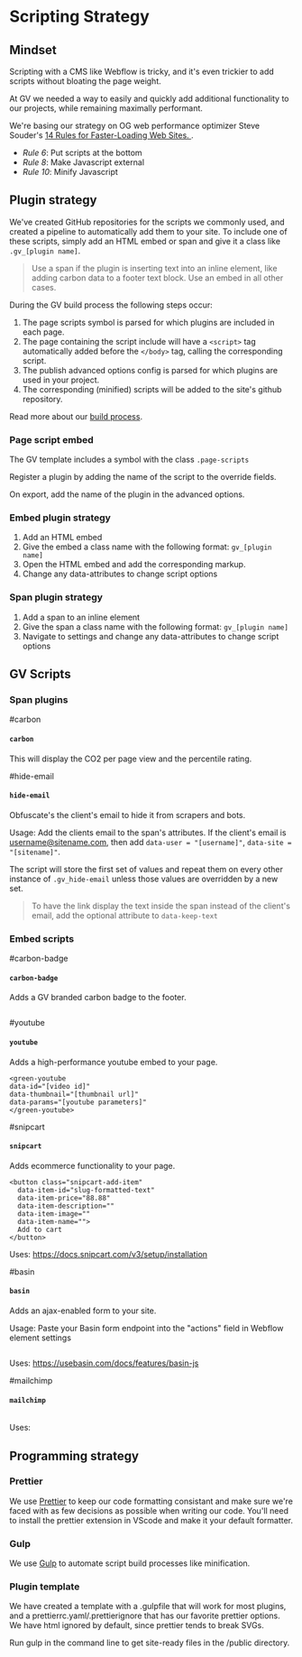 # Scripting Strategy

## Mindset

Scripting with a CMS like Webflow is tricky, and it's even trickier to add scripts without bloating the page weight.

At GV we needed a way to easily and quickly add additional functionality to our projects, while remaining maximally performant.

We're basing our strategy on OG web performance optimizer Steve Souder's [14 Rules for Faster-Loading Web Sites. ](https://stevesouders.com/examples/rules.php).

-   _Rule 6_: Put scripts at the bottom
-   _Rule 8_: Make Javascript external
-   _Rule 10_: Minify Javascript

## Plugin strategy

We've created GitHub repositories for the scripts we commonly used, and created a pipeline to automatically add them to your site. To include one of these scripts, simply add an HTML embed or span and give it a class like `.gv_[plugin name]`.

> Use a span if the plugin is inserting text into an inline element, like adding carbon data to a footer text block. Use an embed in all other cases.

During the GV build process the following steps occur:

1. The page scripts symbol is parsed for which plugins are included in each page.
2. The page containing the script include will have a `<script>` tag automatically added before the `</body>` tag, calling the corresponding script.
3. The publish advanced options config is parsed for which plugins are used in your project.
4. The corresponding (minified) scripts will be added to the site's github repository.

Read more about our [build process](./Deployment).

### Page script embed

The GV template includes a symbol with the class `.page-scripts`

Register a plugin by adding the name of the script to the override fields.

On export, add the name of the plugin in the advanced options.

### Embed plugin strategy

1. Add an HTML embed
2. Give the embed a class name with the following format: `gv_[plugin name]`
3. Open the HTML embed and add the corresponding markup.
4. Change any data-attributes to change script options

### Span plugin strategy

1. Add a span to an inline element
2. Give the span a class name with the following format: `gv_[plugin name]`
3. Navigate to settings and change any data-attributes to change script options

## GV Scripts

### Span plugins

#carbon

#### `carbon`

This will display the CO2 per page view and the percentile rating.

#hide-email

#### `hide-email`

Obfuscate's the client's email to hide it from scrapers and bots.

Usage:
Add the clients email to the span's attributes. If the client's email is username@sitename.com, then add `data-user = "[username]"`, `data-site = "[sitename]"`.

The script will store the first set of values and repeat them on every other instance of `.gv_hide-email` unless those values are overridden by a new set.

> To have the link display the text inside the span instead of the client's email, add the optional attribute to `data-keep-text`

### Embed scripts

#carbon-badge

#### `carbon-badge`

Adds a GV branded carbon badge to the footer.

```

```

#youtube

#### `youtube`

Adds a high-performance youtube embed to your page.

```
<green-youtube
data-id="[video id]"
data-thumbnail="[thumbnail url]"
data-params="[youtube parameters]"
</green-youtube>
```

#snipcart

#### `snipcart`

Adds ecommerce functionality to your page.

```
<button class="snipcart-add-item"
  data-item-id="slug-formatted-text"
  data-item-price="88.88"
  data-item-description=""
  data-item-image=""
  data-item-name="">
  Add to cart
</button>
```

Uses: https://docs.snipcart.com/v3/setup/installation

#basin

#### `basin`

Adds an ajax-enabled form to your site.

Usage:
Paste your Basin form endpoint into the "actions" field in Webflow element settings

```

```

Uses: https://usebasin.com/docs/features/basin-js

#mailchimp

#### `mailchimp`

```

```

Uses:

## Programming strategy

### Prettier

We use [Prettier](https://prettier.io/) to keep our code formatting consistant and make sure we're faced with as few decisions as possible when writing our code. You'll need to install the prettier extension in VScode and make it your default formatter.

### Gulp

We use [Gulp](https://gulpjs.com/) to automate script build processes like minification.

### Plugin template

We have created a template with a .gulpfile that will work for most plugins, and a prettierrc.yaml/.prettierignore that has our favorite prettier options. We have html ignored by default, since prettier tends to break SVGs.

Run gulp in the command line to get site-ready files in the /public directory.
